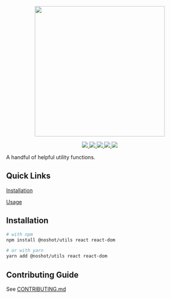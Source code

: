 <div align="center">
  <img src="https://github.com/no-shot/utils/blob/main/noshot.png?raw=true" width="350px">
</div>

<p align="center">
  <a href="https://www.npmjs.com/package/@noshot/utils">
    <img src="https://img.shields.io/npm/v/no-shot/utils.svg?style=for-the-badge&labelColor=000000">
  </a>
  <a href="https://github.com/no-shot/utils/actions?query=workflow%3A%22Publish+Workflow%22">
    <img src="https://img.shields.io/github/workflow/status/no-shot/utils/Publish%20Workflow?style=for-the-badge&labelColor=000000">
  </a>
  <a href="https://codecov.io/gh/no-shot/utils/branch/main">
    <img src="https://img.shields.io/codecov/c/github/no-shot/utils?style=for-the-badge&labelColor=000000">
  </a>
  <a href="https://github.com/no-shot/utils/blob/master/LICENSE">
    <img src="https://img.shields.io/npm/l/utils.svg?style=for-the-badge&labelColor=000000">
  </a>
  <a href="https://www.npmjs.com/package/@noshot/utils">
    <img src="https://img.shields.io/npm/dm/@noshot/utils?style=for-the-badge&labelColor=000000">
  </a>
</p>

A handful of helpful utility functions.

## Quick Links

[Installation](#installation)

[Usage](#usage)

## Installation

```bash
# with npm
npm install @noshot/utils react react-dom

# or with yarn
yarn add @noshot/utils react react-dom
```

## Contributing Guide

See [CONTRIBUTING.md](CONTRIBUTING.md)

